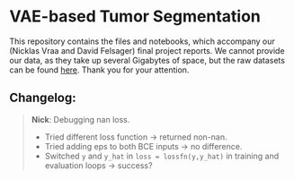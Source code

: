 # VAE-based Tumor Segmentation
This repository contains the files and notebooks, which accompany our (Nicklas Vraa and David Felsager) final project reports. We cannot provide our data, as they take up several Gigabytes of space, but the raw datasets can be found [here](http://medicaldecathlon.com/). Thank you for your attention.

## Changelog:
> **Nick**: Debugging nan loss.
> - Tried different loss function -> returned non-nan.
> - Tried adding eps to both BCE inputs -> no difference.
> - Switched `y` and `y_hat` in  `loss = lossfn(y,y_hat)` in training and evaluation loops -> success?
